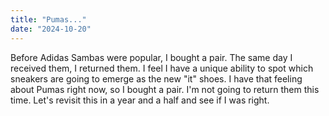 ```yaml
---
title: "Pumas..."
date: "2024-10-20"
---
```

Before Adidas Sambas were popular, I bought a pair. The same day I received them, I returned them. I feel I have a unique ability to spot which sneakers are going to emerge as the new "it" shoes. I have that feeling about Pumas right now, so I bought a pair. I'm not going to return them this time. Let's revisit this in a year and a half and see if I was right.
